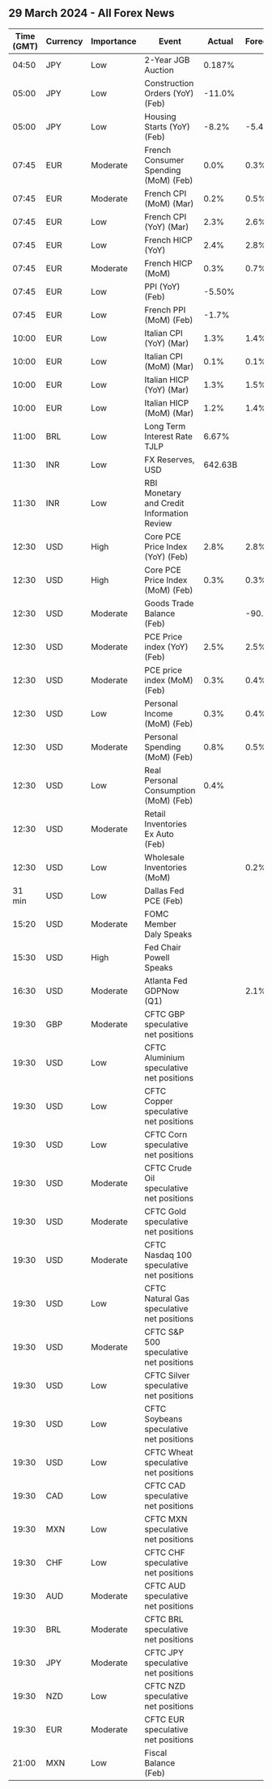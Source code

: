 ## 29 March 2024 - All Forex News

| Time (GMT) | Currency | Importance | Event | Actual | Forecast | Previous |
|------|----------|------------|-------|--------|----------|----------|
| 04:50 | JPY | Low | 2-Year JGB Auction | 0.187% |  | 0.180% |
| 05:00 | JPY | Low | Construction Orders (YoY) (Feb) | -11.0% |  | 9.1% |
| 05:00 | JPY | Low | Housing Starts (YoY) (Feb) | -8.2% | -5.4% | -7.5% |
| 07:45 | EUR | Moderate | French Consumer Spending (MoM) (Feb) | 0.0% | 0.3% | -0.6% |
| 07:45 | EUR | Moderate | French CPI (MoM) (Mar) | 0.2% | 0.5% | 0.9% |
| 07:45 | EUR | Low | French CPI (YoY) (Mar) | 2.3% | 2.6% | 3.0% |
| 07:45 | EUR | Low | French HICP (YoY) | 2.4% | 2.8% | 3.2% |
| 07:45 | EUR | Moderate | French HICP (MoM) | 0.3% | 0.7% | 0.9% |
| 07:45 | EUR | Low | PPI (YoY) (Feb) | -5.50% |  | -4.90% |
| 07:45 | EUR | Low | French PPI (MoM) (Feb) | -1.7% |  | -1.0% |
| 10:00 | EUR | Low | Italian CPI (YoY) (Mar) | 1.3% | 1.4% | 0.8% |
| 10:00 | EUR | Low | Italian CPI (MoM) (Mar) | 0.1% | 0.1% | 0.1% |
| 10:00 | EUR | Low | Italian HICP (YoY) (Mar) | 1.3% | 1.5% | 0.8% |
| 10:00 | EUR | Low | Italian HICP (MoM) (Mar) | 1.2% | 1.4% | 0.0% |
| 11:00 | BRL | Low | Long Term Interest Rate TJLP | 6.67% |  | 6.53% |
| 11:30 | INR | Low | FX Reserves, USD | 642.63B |  | 642.49B |
| 11:30 | INR | Low | RBI Monetary and Credit Information Review |  |  |  |
| 12:30 | USD | High | Core PCE Price Index (YoY) (Feb) | 2.8% | 2.8% | 2.9% |
| 12:30 | USD | High | Core PCE Price Index (MoM) (Feb) | 0.3% | 0.3% | 0.5% |
| 12:30 | USD | Moderate | Goods Trade Balance (Feb) |  | -90.10B | -90.51B |
| 12:30 | USD | Moderate | PCE Price index (YoY) (Feb) | 2.5% | 2.5% | 2.4% |
| 12:30 | USD | Moderate | PCE price index (MoM) (Feb) | 0.3% | 0.4% | 0.4% |
| 12:30 | USD | Low | Personal Income (MoM) (Feb) | 0.3% | 0.4% | 1.0% |
| 12:30 | USD | Moderate | Personal Spending (MoM) (Feb) | 0.8% | 0.5% | 0.2% |
| 12:30 | USD | Low | Real Personal Consumption (MoM) (Feb) | 0.4% |  | -0.2% |
| 12:30 | USD | Moderate | Retail Inventories Ex Auto (Feb) |  |  | 0.3% |
| 12:30 | USD | Low | Wholesale Inventories (MoM) |  | 0.2% | -0.3% |
| 31 min | USD | Low | Dallas Fed PCE (Feb) |  |  | 5.00% |
| 15:20 | USD | Moderate | FOMC Member Daly Speaks |  |  |  |
| 15:30 | USD | High | Fed Chair Powell Speaks |  |  |  |
| 16:30 | USD | Moderate | Atlanta Fed GDPNow (Q1) |  | 2.1% | 2.1% |
| 19:30 | GBP | Moderate | CFTC GBP speculative net positions |  |  | 53.2K |
| 19:30 | USD | Low | CFTC Aluminium speculative net positions |  |  | 2.5K |
| 19:30 | USD | Low | CFTC Copper speculative net positions |  |  | 31.9K |
| 19:30 | USD | Low | CFTC Corn speculative net positions |  |  | -175.5K |
| 19:30 | USD | Moderate | CFTC Crude Oil speculative net positions |  |  | 277.8K |
| 19:30 | USD | Moderate | CFTC Gold speculative net positions |  |  | 201.6K |
| 19:30 | USD | Moderate | CFTC Nasdaq 100 speculative net positions |  |  | 11.2K |
| 19:30 | USD | Low | CFTC Natural Gas speculative net positions |  |  | -103.6K |
| 19:30 | USD | Moderate | CFTC S&P 500 speculative net positions |  |  | -194.2K |
| 19:30 | USD | Low | CFTC Silver speculative net positions |  |  | 52.4K |
| 19:30 | USD | Low | CFTC Soybeans speculative net positions |  |  | -167.7K |
| 19:30 | USD | Low | CFTC Wheat speculative net positions |  |  | -56.1K |
| 19:30 | CAD | Low | CFTC CAD speculative net positions |  |  | -37.1K |
| 19:30 | MXN | Low | CFTC MXN speculative net positions |  |  | 128.7K |
| 19:30 | CHF | Low | CFTC CHF speculative net positions |  |  | -20.5K |
| 19:30 | AUD | Moderate | CFTC AUD speculative net positions |  |  | -107.5K |
| 19:30 | BRL | Moderate | CFTC BRL speculative net positions |  |  | 10.3K |
| 19:30 | JPY | Moderate | CFTC JPY speculative net positions |  |  | -116.0K |
| 19:30 | NZD | Low | CFTC NZD speculative net positions |  |  | -0.2K |
| 19:30 | EUR | Moderate | CFTC EUR speculative net positions |  |  | 48.3K |
| 21:00 | MXN | Low | Fiscal Balance (Feb) |  |  | -159.14B |

